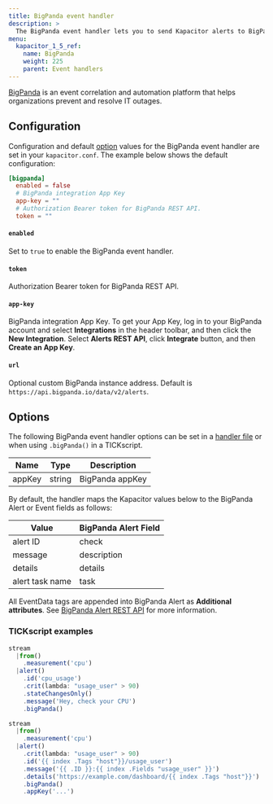 ```yaml
---
title: BigPanda event handler
description: >
  The BigPanda event handler lets you to send Kapacitor alerts to BigPanda. This page includes configuration options and usage examples.
menu:
  kapacitor_1_5_ref:
    name: BigPanda
    weight: 225
    parent: Event handlers
---
```


[BigPanda](https://bigpanda.io/) is an event correlation and automation platform that helps organizations prevent and resolve IT outages.

## Configuration

Configuration and default [option](#options) values for the BigPanda event
handler are set in your `kapacitor.conf`.
The example below shows the default configuration:

```toml
[bigpanda]
  enabled = false
  # BigPanda integration App Key
  app-key = ""
  # Authorization Bearer token for BigPanda REST API.  
  token = ""
```
#### `enabled`

Set to `true` to enable the BigPanda event handler.

#### `token`

Authorization Bearer token for BigPanda REST API.  

#### `app-key`

BigPanda integration App Key. To get your App Key, log in to your BigPanda account and select **Integrations** in the header toolbar, and then click the **New Integration**.
Select **Alerts REST API**, click **Integrate** button, and then **Create an App Key**.
 
#### `url`

Optional custom BigPanda instance address. Default is `https://api.bigpanda.io/data/v2/alerts`. 

## Options

The following BigPanda event handler options can be set in a
[handler file](/kapacitor/v1.5/event_handlers/#create-a-topic-handler-with-a-handler-file) or when using
`.bigPanda()` in a TICKscript. 

| Name       | Type                   | Description                                                                                              |
| ----       | ----                   | -----------                                                                                              |
| appKey     | string                 | BigPanda appKey |


By default, the handler maps the Kapacitor values below to the BigPanda Alert or Event fields as follows:

| Value      | BigPanda Alert Field       |
| ----       | ----        |
| alert ID   | check |
| message    | description |
| details    | details |
| alert task name  | task | 

All EventData tags are appended into BigPanda Alert as **Additional attributes**. See 
[BigPanda Alert REST API](https://docs.bigpanda.io/reference#alerts) for more information. 

### TICKscript examples

```js
stream
  |from()
    .measurement('cpu')
  |alert()
    .id('cpu_usage')
    .crit(lambda: "usage_user" > 90)
    .stateChangesOnly()
    .message('Hey, check your CPU')
    .bigPanda()
```

```js
stream
  |from()
    .measurement('cpu')
  |alert()
    .crit(lambda: "usage_user" > 90)
    .id('{{ index .Tags "host"}}/usage_user')
    .message('{{ .ID }}:{{ index .Fields "usage_user" }}')
    .details('https://example.com/dashboard/{{ index .Tags "host"}}')
    .bigPanda()
    .appKey('...')
```
